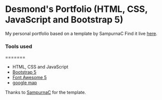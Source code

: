Desmond's Portfolio (HTML, CSS, JavaScript and Bootstrap 5)
=======

My personal portfolio based on a template by SampurnaC
Find it live [here](https://desmond-portfolio.vercel.app/). 

### Tools used 
=======
* HTML, CSS and JavaScript
* [Bootstrap 5](https://getbootstrap.com/docs/5.0/getting-started/introduction/)
* [Font Awesome 5](https://fontawesome.com/)
* [google map](https://www.embed-map.com/)


Thanks to [SampurnaC](https://github.com/SampurnaC) for the template. 

